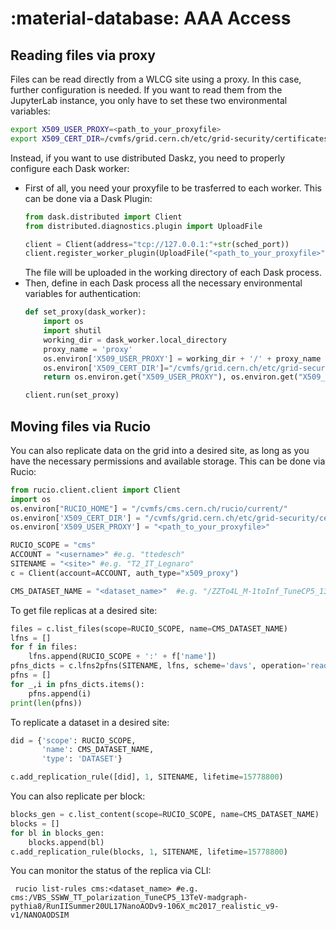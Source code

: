 # :material-database: AAA Access

## Reading files via proxy
Files can be read directly from a WLCG site using a proxy. In this case, further configuration is needed. 
If you want to read them from the JupyterLab instance, you only have to set these two environmental variables:
```bash
export X509_USER_PROXY=<path_to_your_proxyfile>
export X509_CERT_DIR=/cvmfs/grid.cern.ch/etc/grid-security/certificates/
```

Instead, if you want to use distributed Daskz, you need to properly configure each Dask worker:
- First of all, you need your proxyfile to be trasferred to each worker. This can be done via a Dask Plugin: 
  ```python
  from dask.distributed import Client
  from distributed.diagnostics.plugin import UploadFile
  
  client = Client(address="tcp://127.0.0.1:"+str(sched_port))
  client.register_worker_plugin(UploadFile("<path_to_your_proxyfile>"))
  ```
  The file will be uploaded in the working directory of each Dask process.
- Then, define in each Dask process all the necessary environmental variables for authentication:
  ```python
  def set_proxy(dask_worker):
      import os
      import shutil
      working_dir = dask_worker.local_directory
      proxy_name = 'proxy'
      os.environ['X509_USER_PROXY'] = working_dir + '/' + proxy_name
      os.environ['X509_CERT_DIR']="/cvmfs/grid.cern.ch/etc/grid-security/certificates/"
      return os.environ.get("X509_USER_PROXY"), os.environ.get("X509_CERT_DIR") 

  client.run(set_proxy)
  ```

## Moving files via Rucio
You can also replicate data on the grid into a desired site, as long as you have the necessary permissions and available storage.
This can be done via Rucio:
```python
from rucio.client.client import Client
import os
os.environ["RUCIO_HOME"] = "/cvmfs/cms.cern.ch/rucio/current/"
os.environ['X509_CERT_DIR'] = "/cvmfs/grid.cern.ch/etc/grid-security/certificates/"
os.environ['X509_USER_PROXY'] = "<path_to_your_proxyfile>"

RUCIO_SCOPE = "cms"
ACCOUNT = "<username>" #e.g. "ttedesch"
SITENAME = "<site>" #e.g. "T2_IT_Legnaro"
c = Client(account=ACCOUNT, auth_type="x509_proxy")

CMS_DATASET_NAME = "<dataset_name>"  #e.g. "/ZZTo4L_M-1toInf_TuneCP5_13TeV_powheg_pythia8/RunIISummer20UL17NanoAODv9-106X_mc2017_realistic_v9-v1/NANOAODSIM"
```

To get file replicas at a desired site:
```python
files = c.list_files(scope=RUCIO_SCOPE, name=CMS_DATASET_NAME)
lfns = []
for f in files:
    lfns.append(RUCIO_SCOPE + ':' + f['name'])
pfns_dicts = c.lfns2pfns(SITENAME, lfns, scheme='davs', operation='read')
pfns = []
for _,i in pfns_dicts.items():
    pfns.append(i)
print(len(pfns))
```

To replicate a dataset in a desired site:
```python
did = {'scope': RUCIO_SCOPE, 
       'name': CMS_DATASET_NAME,
       'type': 'DATASET'}

c.add_replication_rule([did], 1, SITENAME, lifetime=15778800)
```
You can also replicate per block:
```python
blocks_gen = c.list_content(scope=RUCIO_SCOPE, name=CMS_DATASET_NAME)
blocks = []
for bl in blocks_gen:
    blocks.append(bl)
c.add_replication_rule(blocks, 1, SITENAME, lifetime=15778800)
```
You can monitor the status of the replica via CLI:
```
 rucio list-rules cms:<dataset_name> #e.g. cms:/VBS_SSWW_TT_polarization_TuneCP5_13TeV-madgraph-pythia8/RunIISummer20UL17NanoAODv9-106X_mc2017_realistic_v9-v1/NANOAODSIM
```
